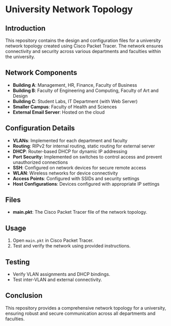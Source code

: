 # University Network Topology

## Introduction
This repository contains the design and configuration files for a university network topology created using Cisco Packet Tracer. The network ensures connectivity and security across various departments and faculties within the university.

## Network Components
- **Building A**: Management, HR, Finance, Faculty of Business
- **Building B**: Faculty of Engineering and Computing, Faculty of Art and Design
- **Building C**: Student Labs, IT Department (with Web Server)
- **Smaller Campus**: Faculty of Health and Sciences
- **External Email Server**: Hosted on the cloud

## Configuration Details
- **VLANs**: Implemented for each department and faculty
- **Routing**: RIPv2 for internal routing, static routing for external server
- **DHCP**: Router-based DHCP for dynamic IP addressing
- **Port Security**: Implemented on switches to control access and prevent unauthorized connections
- **SSH**: Configured on network devices for secure remote access
- **WLAN**: Wireless networks for device connectivity
- **Access Points**: Configured with SSIDs and security settings
- **Host Configurations**: Devices configured with appropriate IP settings

## Files
- **main.pkt**: The Cisco Packet Tracer file of the network topology.

## Usage
1. Open `main.pkt` in Cisco Packet Tracer.
2. Test and verify the network using provided instructions.

## Testing
- Verify VLAN assignments and DHCP bindings.
- Test inter-VLAN and external connectivity.

## Conclusion
This repository provides a comprehensive network topology for a university, ensuring robust and secure communication across all departments and faculties.

